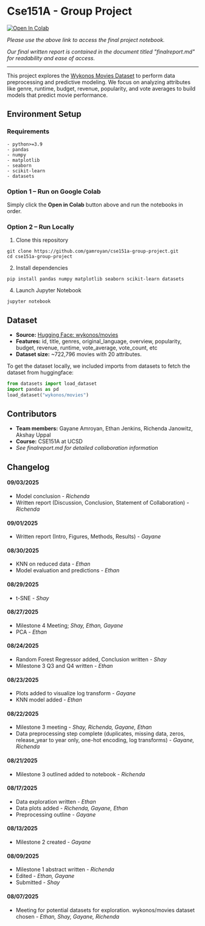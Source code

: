 # Cse151A - Group Project

[![Open In Colab](https://colab.research.google.com/assets/colab-badge.svg)](https://colab.research.google.com/drive/1pX_-QEuy3mVDzJt_kRWsYxMzv_V7c8IX?usp=sharing)

*Please use the above link to access the final project notebook.*

*Our final written report is contained in the document titled "finalreport.md" for readability and ease of access.*

***

This project explores the [Wykonos Movies Dataset](https://huggingface.co/datasets/wykonos/movies) to perform data preprocessing and predictive modeling. We focus on analyzing attributes like genre, runtime, budget, revenue, popularity, and vote averages to build models that predict movie performance.

## Environment Setup
### Requirements
```
- python>=3.9
- pandas
- numpy
- matplotlib
- seaborn
- scikit-learn
- datasets
```

### Option 1 – Run on Google Colab

Simply click the **Open in Colab** button above and run the notebooks in order.

### Option 2 – Run Locally

1. Clone this repository
  ```
  git clone https://github.com/gamroyan/cse151a-group-project.git
  cd cse151a-group-project
  ```
2. Install dependencies
  ```
  pip install pandas numpy matplotlib seaborn scikit-learn datasets
  ```

4. Launch Jupyter Notebook
  ```
  jupyter notebook
  ```

## Dataset
- **Source:** [Hugging Face: wykonos/movies](https://huggingface.co/datasets/wykonos/movies)
- **Features:** id, title, genres, original_language, overview, popularity, budget, revenue, runtime, vote_average, vote_count, etc
- **Dataset size:** ~722,796 movies with 20 attributes.

To get the dataset locally, we included imports from datasets to fetch the dataset from huggingface:

```python
from datasets import load_dataset
import pandas as pd
load_dataset("wykonos/movies")
```

## Contributors
- **Team members:** Gayane Amroyan, Ethan Jenkins, Richenda Janowitz, Akshay Uppal
- **Course:** CSE151A at UCSD
- *See finalreport.md for detailed collaboration information*

## Changelog
#### 09/03/2025
- Model conclusion - *Richenda*
- Written report (Discussion, Conclusion, Statement of Collaboration) - *Richenda*
#### 09/01/2025
- Written report (Intro, Figures, Methods, Results) - *Gayane*
#### 08/30/2025
- KNN on reduced data - *Ethan*
- Model evaluation and predictions - *Ethan*
#### 08/29/2025
- t-SNE - *Shay*
#### 08/27/2025
- Milestone 4 Meeting; *Shay, Ethan, Gayane*
- PCA - *Ethan*
#### 08/24/2025
- Random Forest Regressor added, Conclusion written - *Shay*
- Milestone 3 Q3 and Q4 written - *Ethan*
#### 08/23/2025
- Plots added to visualize log transform - *Gayane*
- KNN model added - *Ethan*
#### 08/22/2025
- Milestone 3 meeting - *Shay, Richenda, Gayane, Ethan*
- Data preprocessing step complete (duplicates, missing data, zeros, release_year to year only, one-hot encoding, log transforms) - *Gayane, Richenda*
#### 08/21/2025
- Milestone 3 outlined added to notebook - *Richenda*
#### 08/17/2025
- Data exploration written - *Ethan* 
- Data plots added - *Richenda, Gayane, Ethan* 
- Preprocessing outline - *Gayane*
#### 08/13/2025
- Milestone 2 created - *Gayane*
#### 08/09/2025
- Milestone 1 abstract written - *Richenda*
- Edited - *Ethan, Gayane* 
- Submitted - *Shay*
#### 08/07/2025
- Meeting for potential datasets for exploration. wykonos/movies dataset chosen - *Ethan, Shay, Gayane, Richenda*
